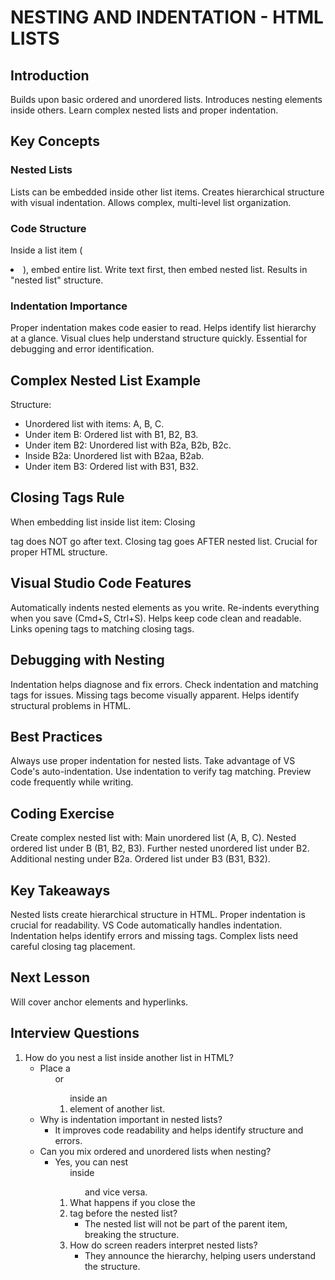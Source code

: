 # NESTING AND INDENTATION - HTML LISTS

## Introduction
Builds upon basic ordered and unordered lists.
Introduces nesting elements inside others.
Learn complex nested lists and proper indentation.

## Key Concepts

### Nested Lists
Lists can be embedded inside other list items.
Creates hierarchical structure with visual indentation.
Allows complex, multi-level list organization.

### Code Structure
Inside a list item (<li>), embed entire list.
Write text first, then embed nested list.
Results in "nested list" structure.

### Indentation Importance
Proper indentation makes code easier to read.
Helps identify list hierarchy at a glance.
Visual clues help understand structure quickly.
Essential for debugging and error identification.

## Complex Nested List Example
Structure:
- Unordered list with items: A, B, C.
- Under item B: Ordered list with B1, B2, B3.
- Under item B2: Unordered list with B2a, B2b, B2c.
- Inside B2a: Unordered list with B2aa, B2ab.
- Under item B3: Ordered list with B31, B32.

## Closing Tags Rule
When embedding list inside list item:
Closing </li> tag does NOT go after text.
Closing </li> tag goes AFTER nested list.
Crucial for proper HTML structure.

## Visual Studio Code Features
Automatically indents nested elements as you write.
Re-indents everything when you save (Cmd+S, Ctrl+S).
Helps keep code clean and readable.
Links opening tags to matching closing tags.

## Debugging with Nesting
Indentation helps diagnose and fix errors.
Check indentation and matching tags for issues.
Missing tags become visually apparent.
Helps identify structural problems in HTML.

## Best Practices
Always use proper indentation for nested lists.
Take advantage of VS Code's auto-indentation.
Use indentation to verify tag matching.
Preview code frequently while writing.

## Coding Exercise
Create complex nested list with:
Main unordered list (A, B, C).
Nested ordered list under B (B1, B2, B3).
Further nested unordered list under B2.
Additional nesting under B2a.
Ordered list under B3 (B31, B32).

## Key Takeaways
Nested lists create hierarchical structure in HTML.
Proper indentation is crucial for readability.
VS Code automatically handles indentation.
Indentation helps identify errors and missing tags.
Complex lists need careful closing tag placement.

## Next Lesson
Will cover anchor elements and hyperlinks.

## Interview Questions

1. How do you nest a list inside another list in HTML?
   - Place a <ul> or <ol> inside an <li> element of another list.
2. Why is indentation important in nested lists?
   - It improves code readability and helps identify structure and errors.
3. Can you mix ordered and unordered lists when nesting?
   - Yes, you can nest <ol> inside <ul> and vice versa.
4. What happens if you close the <li> tag before the nested list?
   - The nested list will not be part of the parent item, breaking the structure.
5. How do screen readers interpret nested lists?
   - They announce the hierarchy, helping users understand the structure.
